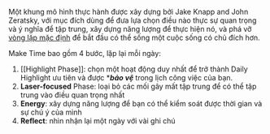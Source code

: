 Một khung mô hình thực hành được xây dựng bởi Jake Knapp and John Zeratsky, với mục đích dùng để đưa lựa chọn điều nào thực sự quan trọng  và ý nghĩa để tập trung, xây dựng năng lượng để thực hiện nó, và phá vỡ [vòng lặp mặc định]() để bắt đầu có thể sống một cuộc sống có chủ đích hơn.

Make Time bao gồm 4 bước, lặp lại mỗi ngày:

1. [[Highlight Phase]]: chọn một hoạt động duy nhất để trở thành Daily Highlight ưu tiên và được ****bảo vệ*** trong lịch công việc của bạn. 
2. **Laser-focused** Phase: loại bỏ các mối gây mất tập trung để có thể tập trung vào điều quan trọng nhất
3. **Energy**: xây dựng năng lượng để bạn có thể kiểm soát được thời gian và sự chú ý của mình
4. **Reflect**: nhìn nhận lại một ngày với vài ghi chú

